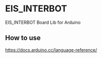 # EIS_INTERBOT
EIS_INTERBOT Board Lib for Arduino
## How to use 
https://docs.arduino.cc/language-reference/